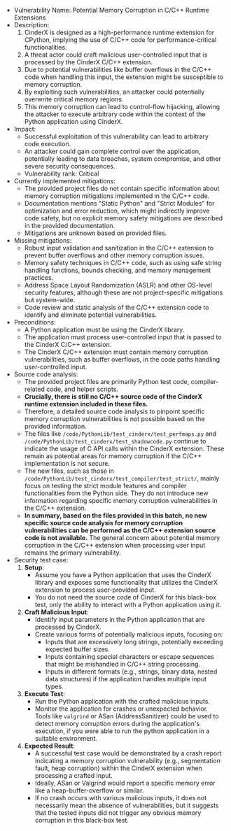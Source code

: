 * Vulnerability Name: Potential Memory Corruption in C/C++ Runtime Extensions
* Description:
    1. CinderX is designed as a high-performance runtime extension for CPython, implying the use of C/C++ code for performance-critical functionalities.
    2. A threat actor could craft malicious user-controlled input that is processed by the CinderX C/C++ extension.
    3. Due to potential vulnerabilities like buffer overflows in the C/C++ code when handling this input, the extension might be susceptible to memory corruption.
    4. By exploiting such vulnerabilities, an attacker could potentially overwrite critical memory regions.
    5. This memory corruption can lead to control-flow hijacking, allowing the attacker to execute arbitrary code within the context of the Python application using CinderX.
* Impact:
    - Successful exploitation of this vulnerability can lead to arbitrary code execution.
    - An attacker could gain complete control over the application, potentially leading to data breaches, system compromise, and other severe security consequences.
    - Vulnerability rank: Critical
* Currently implemented mitigations:
    - The provided project files do not contain specific information about memory corruption mitigations implemented in the C/C++ code.
    - Documentation mentions "Static Python" and "Strict Modules" for optimization and error reduction, which might indirectly improve code safety, but no explicit memory safety mitigations are described in the provided documentation.
    - Mitigations are unknown based on provided files.
* Missing mitigations:
    - Robust input validation and sanitization in the C/C++ extension to prevent buffer overflows and other memory corruption issues.
    - Memory safety techniques in C/C++ code, such as using safe string handling functions, bounds checking, and memory management practices.
    - Address Space Layout Randomization (ASLR) and other OS-level security features, although these are not project-specific mitigations but system-wide.
    - Code review and static analysis of the C/C++ extension code to identify and eliminate potential vulnerabilities.
* Preconditions:
    - A Python application must be using the CinderX library.
    - The application must process user-controlled input that is passed to the CinderX C/C++ extension.
    - The CinderX C/C++ extension must contain memory corruption vulnerabilities, such as buffer overflows, in the code paths handling user-controlled input.
* Source code analysis:
    - The provided project files are primarily Python test code, compiler-related code, and helper scripts.
    - **Crucially, there is still no C/C++ source code of the CinderX runtime extension included in these files.**
    - Therefore, a detailed source code analysis to pinpoint specific memory corruption vulnerabilities is not possible based on the provided information.
    - The files like `/code/PythonLib/test_cinderx/test_perfmaps.py` and `/code/PythonLib/test_cinderx/test_shadowcode.py` continue to indicate the usage of C API calls within the CinderX extension. These remain as potential areas for memory corruption if the C/C++ implementation is not secure.
    - The new files, such as those in `/code/PythonLib/test_cinderx/test_compiler/test_strict/`, mainly focus on testing the strict module features and compiler functionalities from the Python side. They do not introduce new information regarding specific memory corruption vulnerabilities in the C/C++ extension.
    - **In summary, based on the files provided in this batch, no new specific source code analysis for memory corruption vulnerabilities can be performed as the C/C++ extension source code is not available.** The general concern about potential memory corruption in the C/C++ extension when processing user input remains the primary vulnerability.
* Security test case:
    1. **Setup**:
        - Assume you have a Python application that uses the CinderX library and exposes some functionality that utilizes the CinderX extension to process user-provided input.
        - You do not need the source code of CinderX for this black-box test, only the ability to interact with a Python application using it.
    2. **Craft Malicious Input**:
        - Identify input parameters in the Python application that are processed by CinderX.
        - Create various forms of potentially malicious inputs, focusing on:
            - Inputs that are excessively long strings, potentially exceeding expected buffer sizes.
            - Inputs containing special characters or escape sequences that might be mishandled in C/C++ string processing.
            - Inputs in different formats (e.g., strings, binary data, nested data structures) if the application handles multiple input types.
    3. **Execute Test**:
        - Run the Python application with the crafted malicious inputs.
        - Monitor the application for crashes or unexpected behavior. Tools like `valgrind` or ASan (AddressSanitizer) could be used to detect memory corruption errors during the application's execution, if you were able to run the python application in a suitable environment.
    4. **Expected Result**:
        - A successful test case would be demonstrated by a crash report indicating a memory corruption vulnerability (e.g., segmentation fault, heap corruption) within the CinderX extension when processing a crafted input.
        - Ideally, ASan or Valgrind would report a specific memory error like a heap-buffer-overflow or similar.
        - If no crash occurs with various malicious inputs, it does not necessarily mean the absence of vulnerabilities, but it suggests that the tested inputs did not trigger any obvious memory corruption in this black-box test.